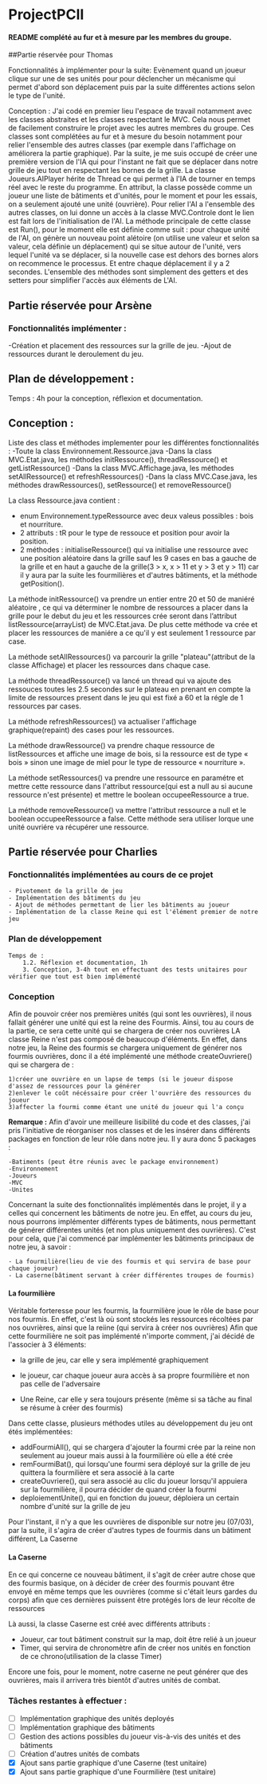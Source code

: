 # ProjectPCII 
#### README complété au fur et à mesure par les membres du groupe.

##Partie réservée pour Thomas

Fonctionnalités à implémenter pour la suite:
Evènement quand un joueur clique sur une de ses unités pour pour déclencher un mécanisme qui permet d'abord son déplacement puis par la suite différentes actions selon le type de l'unité.

Conception :
J'ai codé en premier lieu l'espace de travail notamment avec les classes abstraites et les classes respectant le MVC. Cela nous permet de facilement construire le projet avec les autres membres du groupe. Ces classes sont complétées au fur et à mesure du besoin notamment pour relier l'ensemble des autres classes (par exemple dans l'affichage on améliorera la partie graphique). 
Par la suite, je me suis occupé de créer une première version de l'IA qui pour l'instant  ne fait que se déplacer dans notre grille de jeu tout en respectant les bornes de la grille.
La classe Joueurs.AIPlayer hérite de Thread ce qui permet à l'IA de tourner en temps réel avec le reste du programme. En attribut, la classe possède comme un joueur une liste de bâtiments et d'unités, pour le moment et pour les essais, on a seulement ajouté une unité (ouvrière).
Pour relier l'AI a l'ensemble des autres classes, on lui donne un accès à la classe MVC.Controle dont le lien est fait lors de l'initialisation de l'AI.
La méthode principale de cette classe est Run(), pour le moment elle est définie comme suit : 
pour chaque unité de l'AI, on génère un nouveau point alétoire (on utilise une valeur et selon sa valeur, cela définie un déplacement)  qui se situe autour de l'unité, vers lequel l'unité va se déplacer, si la nouvelle case est dehors des bornes alors on recommence le processus.
Et entre chaque déplacement il y a 2 secondes. L'ensemble des méthodes sont simplement des getters et des setters pour simplifier l'accès aux éléments de L'AI.

## Partie réservée pour Arsène

### Fonctionnalités implémenter :

-Création et placement des ressources sur la grille de jeu.
-Ajout de ressources durant le deroulement du jeu.

## Plan de développement : 

Temps : 4h pour la conception, réflexion et documentation.

## Conception :  

Liste des class et méthodes implementer pour les différentes fonctionnalités : 
-Toute la class Environnement.Ressource.java
-Dans la class MVC.Etat.java, les méthodes initRessource(), threadRessource() et getListRessource()
-Dans la class MVC.Affichage.java, les méthodes setAllRessource() et refreshRessources()
-Dans la class MVC.Case.java, les méthodes drawRessources(), setRessource() et removeRessource() 

La class Ressource.java contient : 
- enum Environnement.typeRessource avec deux valeus possibles : bois et nourriture.
- 2 attributs : tR pour le type de ressouce et position pour avoir la position.
- 2 méthodes : initialiseRessource() qui va initialise une ressource avec une position aléatoire dans la grille sauf les 9 cases en bas a gauche de la grille et en haut a gauche de la grille(3 > x, x > 11 et y > 3 et y > 11) car il y aura par la suite les fourmilières et d'autres bâtiments, et la méthode getPosition().

La méthode initRessource() va prendre un entier entre 20 et 50 de maniéré aléatoire , ce qui va déterminer le nombre de ressources a placer dans la grille pour le debut du jeu et les ressources crée seront dans l’attribut listRessource(arrayList) de MVC.Etat.java. De plus cette méthode va crée et placer les ressources de maniére a ce qu'il y est seulement 1 ressource par case. 

La méthode setAllRessources() va parcourir la grille "plateau"(attribut de la classe Affichage) et placer les ressources dans chaque case.

La méthode threadRessource() va lancé un thread qui va ajoute des ressouces toutes les 2.5 secondes sur le plateau en prenant en compte la limite de ressources present dans le jeu qui est fixé a 60 et la régle de 1 ressources par cases.

La méthode refreshRessources() va actualiser l'affichage graphique(repaint) des cases pour les ressources.

La méthode drawRessource() va prendre chaque ressource de listRessources et affiche une image de bois, si la ressource est de type « bois » sinon une image de miel pour le type de ressource « nourriture ». 

La méthode setRessources() va prendre une ressource en paramétre et mettre cette ressource dans l'attribut ressource(qui est a null au si aucune ressource n'est présente) et mettre le boolean occupeeRessource a true.

La méthode removeRessource() va mettre l'attribut ressource a null et le boolean occupeeRessource a false. Cette méthode sera utiliser lorque une unité ouvriére va récupérer une ressource.

## Partie réservée pour Charlies
### Fonctionnalités implémentées au cours de ce projet
    - Pivotement de la grille de jeu
    - Implémentation des bâtiments du jeu
    - Ajout de méthodes permettant de lier les bâtiments au joueur
    - Implémentation de la classe Reine qui est l'élément premier de notre jeu

### Plan de développement
    Temps de : 
        1.2. Réflexion et documentation, 1h
        3. Conception, 3-4h tout en effectuant des tests unitaires pour vérifier que tout est bien implémenté

### Conception
Afin de pouvoir créer nos premières unités (qui sont les ouvrières), il nous fallait générer une unité qui est la reine des Fourmis.
Ainsi, tou au cours de la partie, ce sera cette unité qui se chargera de créer nos ouvrières
LA classe Reine n'est pas composé de beaucoup d'éléments. En effet, dans notre jeu, la Reine des fourmis se chargera 
uniquement de générer nos fourmis ouvrières, donc il a été implémenté une méthode createOuvriere() qui se chargera de : 

    1)créer une ouvrière en un lapse de temps (si le joueur dispose d'assez de ressources pour la générer
    2)enlever le coût nécéssaire pour créer l'ouvrière des ressources du joueur
    3)affecter la fourmi comme étant une unité du joueur qui l'a conçu

**Remarque :**
    Afin d'avoir une meilleure lisibilité du code et des classes, j'ai pris l'initiative de réorganiser nos classes et 
de les insérer dans différents packages en fonction de leur rôle dans notre jeu.
Il y aura donc 5 packages :

    -Batiments (peut être réunis avec le package environnement)
    -Environnement
    -Joueurs
    -MVC
    -Unites

Concernant la suite des fonctionnalités implémentés dans le projet, il y a celles qui concernent les bâtiments de notre jeu.
En effet, au cours du jeu, nous pourrons implémenter différents types de bâtiments, nous permettant de générer différentes unités (et non plus uniquement des ouvrières).
C'est pour cela, que j'ai commencé par implémenter les bâtiments principaux de notre jeu, à savoir :
    
    - La fourmilière(lieu de vie des fourmis et qui servira de base pour chaque joueur)
    - La caserne(bâtiment servant à créer différentes troupes de fourmis)

#### La fourmilière
Véritable forteresse pour les fourmis, la fourmilière joue le rôle de base pour nos fourmis.
En effet, c'est là où sont stockés les ressources récoltées par nos ouvrières, ainsi que la reiine (qui servira à créer nos ouvrières)
Afin que cette fourmilière ne soit pas implémenté n'importe comment, j'ai décidé de l'associer à 3 éléments:

* la grille de jeu, car elle y sera implémenté graphiquement

* le joueur, car chaque joueur aura accès à sa propre fourmilière et non pas celle de l'adversaire 

* Une Reine, car elle y sera toujours présente (même si sa tâche au final se résume à créer des fourmis)


Dans cette classe, plusieurs méthodes utiles au développement du jeu ont étés implémentées:
* addFourmiAll(), qui se chargera d'ajouter la fourmi crée par la reine non seulement au joueur mais aussi à la fourmilière où elle a été crée
* remFourmiBat(), qui lorsqu'une fourmi sera déployé sur la grille de jeu quittera la fourmilière et sera associé à la carte
* createOuvriere(), qui sera associé au clic du joueur lorsqu'il appuiera sur la fourmilière, il pourra décider de quand créer la fourmi
* deploiementUnite(), qui en fonction du joueur, déploiera un certain nombre d'unité sur la grille de jeu

Pour l'instant, il n'y a que les ouvrières de disponible sur notre jeu (07/03), par la suite, il s'agira de créer d'autres types de fourmis dans un bâtiment différent, La Caserne

#### La Caserne
En ce qui concerne ce nouveau bâtiment, il s'agit de créer autre chose que des fourmis basique, on à décider de créer des fourmis pouvant être envoyé en même temps 
que les ouvrières (comme si c'était leurs gardes du corps) afin que ces dernières puissent être protégés lors de leur récolte de ressources

Là aussi, la classe Caserne est créé avec différents attributs :
* Joueur, car tout bâtiment construit sur la map, doit être relié à un joueur
* Timer, qui servira de chronomètre afin de créer nos unités en fonction de ce chrono(utilisation de la classe Timer)

Encore une fois, pour le moment, notre caserne ne peut générer que des ouvrières, mais il arrivera très bientôt d'autres unités de combat.

### Tâches restantes à effectuer :
- [ ] Implémentation graphique des unités deployés
- [ ] Implémentation graphique des bâtiments
- [ ] Gestion des actions possibles du joueur vis-à-vis des unités et des bâtiments
- [ ] Création d'autres unités de combats
- [X] Ajout sans partie graphique d'une Caserne (test unitaire)
- [X] Ajout sans partie graphique d'une Fourmilière (test unitaire)
